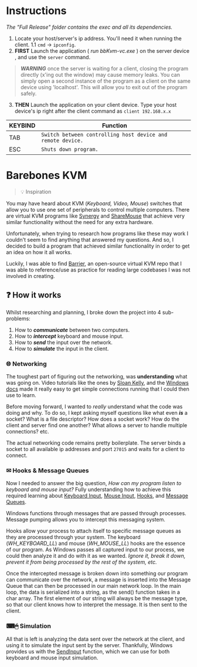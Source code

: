 
# Instructions
*The "Full Release" folder contains the exec and all its dependencies.*
1. Locate your host/server's ip address. You'll need it when running the client.
1.1 `cmd` -> `ipconfig`.
2. **FIRST** Launch the application ( *run bbKvm-vc.exe* ) on the server device , and use the `server` command.
> ***WARNING*** once the server is waiting for a client, closing the program directly (x'ing out the window) may cause memory leaks. You can simply open a second instance of the program as a client on the same device using 'localhost'. This will allow you to exit out of the program safely.
3. **THEN** Launch the application on your client device. Type your host device's ip right after the client command as `client 192.168.x.x`
  
| KEYBIND | Function |
|----------------|--------------------------|
|TAB  | `Switch between controlling host device and remote device.` |
|ESC | `Shuts down program.` |

# Barebones KVM
>💡 Inspiration
>
You may have heard about KVM (*Keyboard, Video, Mouse*) switches that allow you to use one set of peripherals to control multiple computers. There are virtual KVM programs like [Synergy](https://symless.com/synergy) and [ShareMouse](https://www.sharemouse.com/) that achieve very similar functionality without the need for any extra hardware.

Unfortunately, when trying to research how programs like these may work I couldn't seem to find anything that answered my questions. And so, I decided to build a program that achieved similar functionality in order to get an idea on how it all works.

Luckily, I was able to find [Barrier](https://github.com/debauchee/barrier), an open-source virtual KVM repo that I was able to reference/use as practice for reading large codebases I was not involved in creating.

## ❓ How it works

Whilst researching and planning, I broke down the project into 4 sub-problems:
1. How to ***communicate*** between two computers.
2. How to ***intercept*** keyboard and mouse input.
3. How to ***send*** the input over the network.
4. How to ***simulate*** the input in the client.

### 🌐 Networking
The toughest part of figuring out the networking, was **understanding** what was going on. Video tutorials like the ones by [Sloan Kelly](https://www.youtube.com/watch?v=WDn-htpBlnU&list=PLZo2FfoMkJeEogzRXEJeTb3xpA2RAzwCZ), and the [Windows docs](https://docs.microsoft.com/en-us/windows/win32/winsock/getting-started-with-winsock) made it really easy to get simple connections running that I could then use to learn.

Before moving forward, I wanted to *really* understand what the code was doing and why. To do so, I kept asking myself questions like what even ***is*** a socket? What is a file descriptor? How does a socket work? How do the client and server find one another? What allows a server to handle multiple connections? etc.

The actual networking code remains pretty boilerplate. The server binds a socket to all available ip addresses and port `27015` and waits for a client to connect.

### ✉ Hooks & Message Queues
Now I needed to answer the big question, *How can my program listen to keyboard and mouse input?* Fully understanding how to achieve this required learning about [Keyboard Input](https://docs.microsoft.com/en-us/windows/win32/inputdev/about-keyboard-input), [Mouse Input](https://docs.microsoft.com/en-us/windows/win32/inputdev/about-mouse-input), [Hooks](https://docs.microsoft.com/en-us/windows/win32/winmsg/about-hooks), and [Message Queues](https://docs.microsoft.com/en-us/windows/win32/winmsg/about-messages-and-message-queues).

Windows functions through messages that are passed through processes. Message pumping allows you to intercept this messaging system.

Hooks allow your process to attach itself to specific message queues as they are processed through your system. The keyboard (*WH_KEYBOARD_LL*) and mouse (*WH_MOUSE_LL*) hooks are the essence of our program. As Windows passes all captured input to our process, we could then analyze it and do with it as we wanted. *Ignore it, break it down, prevent it from being processed by the rest of the system, etc.*

Once the intercepted message is broken down into something our program can communicate over the network, a message is inserted into the Message Queue that can then be processed in our main network loop. In the main loop, the data is serialized into a string, as the send() function takes in a char array. The first element of our string will always be the message type, so that our client knows how to interpret the message. It is then sent to the client.

### ⌨🖱 Simulation
All that is left is analyzing the data sent over the network at the client, and using it to simulate the input sent by the server. Thankfully, Windows provides us with the [SendInput](https://docs.microsoft.com/en-us/windows/win32/api/winuser/nf-winuser-sendinput) function, which we can use for both keyboard and mouse input simulation.